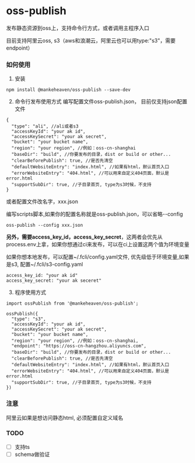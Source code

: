# oss-publish
发布静态资源到oss上，支持命令行方式，或者调用主程序入口

目前支持阿里云oss, s3（aws和浪潮云，阿里云也可以用type:"s3"，需要endpoint）

### 如何使用

1. 安装
```
npm install @mankeheaven/oss-publish --save-dev
```

2. 命令行发布使用方式
编写配置文件oss-publish.json， 目前仅支持json配置文件
```
{
  "type": "ali", //ali或者s3
  "accessKeyId": "your ak id",
  "accessKeySecret": "your ak secret",
  "bucket": "your bucket name",
  "region": "your region", //例如：oss-cn-shanghai
  "baseDir": "build", //你要发布的目录，dist or build or other...
  "clearBeforePublish": true, //是否先清空
  "defaultWebsiteEntry": "index.html", //如果有html，默认首页入口
  "errorWebsiteEntry": "404.html", //可以用来自定义404页面，默认是error.html
  "supportSubDir": true, //子目录首页, type为s3时候，不支持
}
```
或者配置文件改名字，xxx.json

编写scripts脚本,如果你的配置名称就是oss-publish.json，可以省略--config
```
oss-publish --config xxx.json
```

**另外，需要access_key_id，access_key_secret**，这两者会优先从process.env上拿，如果你想通过ci来发布，可以在ci上设置这两个值为环境变量

如果你想本地发布，可以配置~/.fcli/config.yaml文件, 优先级低于环境变量,如果是s3, 配置~/.fcli/s3-config.yaml
```
access_key_id: "your ak id"
access_key_secret: "your ak seceret"
```

3. 程序使用方式
```
import ossPublish from '@mankeheaven/oss-publish';

ossPublish({
  "type": "s3",
  "accessKeyId": "your ak id",
  "accessKeySecret": "your ak secret",
  "bucket": "your bucket name",
  "region": "your region", //例如：oss-cn-shanghai,
  "endpoint": "https://oss-cn-hangzhou.aliyuncs.com",
  "baseDir": "build", //你要发布的目录，dist or build or other...
  "clearBeforePublish": true, //是否先清空
  "defaultWebsiteEntry": "index.html", //如果有html，默认首页入口
  "errorWebsiteEntry": "404.html", //可以用来自定义404页面，默认是error.html
  "supportSubDir": true, //子目录首页, type为s3时候，不支持
})

```

### 注意

阿里云如果是想访问静态html, 必须配置自定义域名

### TODO
- [ ] 支持ts
- [ ] schema做验证
